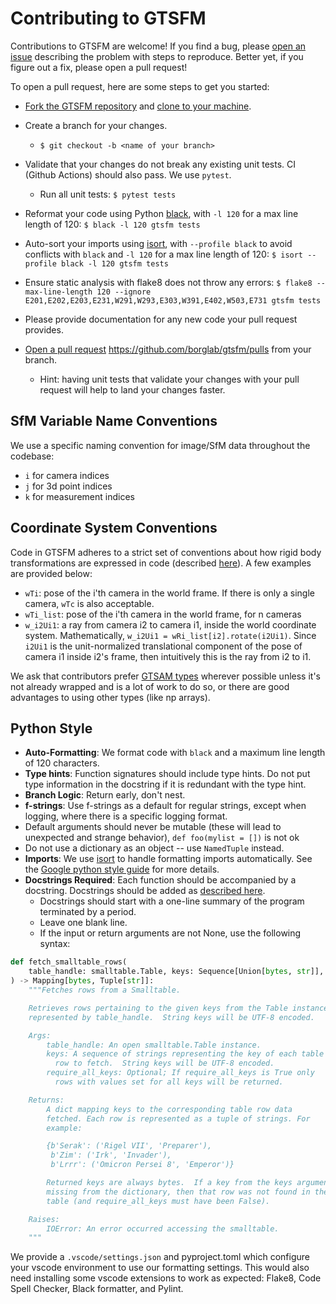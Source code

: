 # Contributing to GTSFM

Contributions to GTSFM are welcome!  If you find a bug, please [open an issue](https://github.com/borglab/gtsfm/issues) describing the problem with steps to reproduce.  Better yet, if you figure out a fix, please open a pull request!

To open a pull request, here are some steps to get you started:

- [Fork the GTSFM repository](https://help.github.com/en/articles/fork-a-repo) and [clone to your machine](https://help.github.com/en/articles/cloning-a-repository).

- Create a branch for your changes.
  - `$ git checkout -b <name of your branch>`

- Validate that your changes do not break any existing unit tests. CI (Github Actions) should also pass. We use `pytest`.
  - Run all unit tests: `$ pytest tests`
 
- Reformat your code using Python [black](https://github.com/psf/black), with `-l 120` for a max line length of 120: `$ black -l 120 gtsfm tests` 
- Auto-sort your imports using [isort](https://pycqa.github.io/isort/), with `--profile black` to avoid conflicts with `black` and `-l 120` for a max line length of 120: `$ isort --profile black -l 120 gtsfm tests`
- Ensure static analysis with flake8 does not throw any errors: `$ flake8 --max-line-length 120 --ignore E201,E202,E203,E231,W291,W293,E303,W391,E402,W503,E731 gtsfm tests`

- Please provide documentation for any new code your pull request provides.

- [Open a pull request](https://help.github.com/en/articles/creating-a-pull-request-from-a-fork) https://github.com/borglab/gtsfm/pulls from your branch.
  - Hint: having unit tests that validate your changes with your pull
    request will help to land your changes faster.

## SfM Variable Name Conventions
We use a specific naming convention for image/SfM data throughout the codebase:
- `i` for camera indices
- `j` for 3d point indices
- `k` for measurement indices

## Coordinate System Conventions

Code in GTSFM adheres to a strict set of conventions about how rigid body transformations are expressed in code (described [here](https://gtsam.org/gtsam.org/2020/06/28/gtsam-conventions.html)). A few examples are provided below:
- `wTi`: pose of the i'th camera in the world frame. If there is only a single camera, `wTc` is also acceptable.
- `wTi_list`: pose of the i'th camera in the world frame, for n cameras
- `w_i2Ui1`: a ray from camera i2 to camera i1, inside the world coordinate system. Mathematically, `w_i2Ui1 = wRi_list[i2].rotate(i2Ui1)`. Since `i2Ui1` is the unit-normalized translational component of the pose of camera i1 inside i2's frame, then intuitively this is the ray from i2 to i1.

We ask that contributors prefer [GTSAM types](https://github.com/borglab/gtsam/blob/develop/gtsam/geometry/geometry.i) wherever possible unless it's not already wrapped and is a lot of work to do so, or there are good advantages to using other types (like np arrays).

## Python Style
- **Auto-Formatting**: We format code with `black` and a maximum line length of 120 characters.
- **Type hints**: Function signatures should include type hints. Do not put type information in the docstring if it is redundant with the type hint.
- **Branch Logic**: Return early, don't nest.
- **f-strings**: Use f-strings as a default for regular strings, except when logging, where there is a specific logging format.
- Default arguments should never be mutable (these will lead to unexpected and strange behavior), `def foo(mylist = [])` is not ok
- Do not use a dictionary as an object -- use `NamedTuple` instead.
- **Imports**: We use [isort](https://pycqa.github.io/isort/) to handle formatting imports automatically. See the [Google python style guide](https://google.github.io/styleguide/pyguide.html#313-imports-formatting) for more details.
- **Docstrings Required**: Each function should be accompanied by a docstring. Docstrings should be added as [described here](https://google.github.io/styleguide/pyguide.html#383-functions-and-methods).
    - Docstrings should start with a one-line summary of the program terminated by a period.
    - Leave one blank line.
    - If the input or return arguments are not None, use the following syntax:
```python
def fetch_smalltable_rows(
    table_handle: smalltable.Table, keys: Sequence[Union[bytes, str]], require_all_keys: bool = False
) -> Mapping[bytes, Tuple[str]]:
    """Fetches rows from a Smalltable.

    Retrieves rows pertaining to the given keys from the Table instance
    represented by table_handle.  String keys will be UTF-8 encoded.

    Args:
        table_handle: An open smalltable.Table instance.
        keys: A sequence of strings representing the key of each table
          row to fetch.  String keys will be UTF-8 encoded.
        require_all_keys: Optional; If require_all_keys is True only
          rows with values set for all keys will be returned.

    Returns:
        A dict mapping keys to the corresponding table row data
        fetched. Each row is represented as a tuple of strings. For
        example:

        {b'Serak': ('Rigel VII', 'Preparer'),
         b'Zim': ('Irk', 'Invader'),
         b'Lrrr': ('Omicron Persei 8', 'Emperor')}

        Returned keys are always bytes.  If a key from the keys argument is
        missing from the dictionary, then that row was not found in the
        table (and require_all_keys must have been False).

    Raises:
        IOError: An error occurred accessing the smalltable.
    """
```

We provide a `.vscode/settings.json` and pyproject.toml which configure your vscode environment to use our formatting 
settings. This would also need installing some vscode extensions to work as expected: Flake8, Code Spell Checker, Black 
formatter, and Pylint. 
